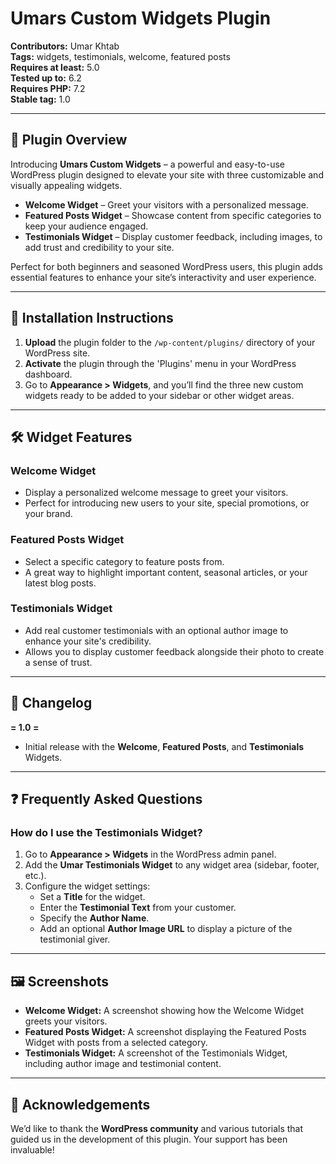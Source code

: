# Umars Custom Widgets Plugin

**Contributors:** Umar Khtab  
**Tags:** widgets, testimonials, welcome, featured posts  
**Requires at least:** 5.0  
**Tested up to:** 6.2  
**Requires PHP:** 7.2  
**Stable tag:** 1.0

---

## 🌟 **Plugin Overview**

Introducing **Umars Custom Widgets** – a powerful and easy-to-use WordPress plugin designed to elevate your site with three customizable and visually appealing widgets. 

- **Welcome Widget** – Greet your visitors with a personalized message.
- **Featured Posts Widget** – Showcase content from specific categories to keep your audience engaged.
- **Testimonials Widget** – Display customer feedback, including images, to add trust and credibility to your site.

Perfect for both beginners and seasoned WordPress users, this plugin adds essential features to enhance your site’s interactivity and user experience.

---

## 🚀 **Installation Instructions**

1. **Upload** the plugin folder to the `/wp-content/plugins/` directory of your WordPress site.
2. **Activate** the plugin through the 'Plugins' menu in your WordPress dashboard.
3. Go to **Appearance > Widgets**, and you’ll find the three new custom widgets ready to be added to your sidebar or other widget areas.

---

## 🛠️ **Widget Features**

### **Welcome Widget**
- Display a personalized welcome message to greet your visitors.
- Perfect for introducing new users to your site, special promotions, or your brand.

### **Featured Posts Widget**
- Select a specific category to feature posts from.
- A great way to highlight important content, seasonal articles, or your latest blog posts.

### **Testimonials Widget**
- Add real customer testimonials with an optional author image to enhance your site's credibility.
- Allows you to display customer feedback alongside their photo to create a sense of trust.

---

## 📄 **Changelog**

**= 1.0 =**  
- Initial release with the **Welcome**, **Featured Posts**, and **Testimonials** Widgets.

---

## ❓ **Frequently Asked Questions**

### **How do I use the Testimonials Widget?**

1. Go to **Appearance > Widgets** in the WordPress admin panel.
2. Add the **Umar Testimonials Widget** to any widget area (sidebar, footer, etc.).
3. Configure the widget settings:
   - Set a **Title** for the widget.
   - Enter the **Testimonial Text** from your customer.
   - Specify the **Author Name**.
   - Add an optional **Author Image URL** to display a picture of the testimonial giver.

---

## 🖼️ **Screenshots**

- **Welcome Widget:** A screenshot showing how the Welcome Widget greets your visitors.
- **Featured Posts Widget:** A screenshot displaying the Featured Posts Widget with posts from a selected category.
- **Testimonials Widget:** A screenshot of the Testimonials Widget, including author image and testimonial content.

---

## 🙏 **Acknowledgements**

We’d like to thank the **WordPress community** and various tutorials that guided us in the development of this plugin. Your support has been invaluable!
